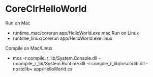 # CoreClrHelloWorld

Run on Mac
* runtime_mac/corerun app/HelloWorld.exe mac
Run on Linux
* runtime_linux/corerun app/HelloWorld.exe linux

Compile on Mac/Linux
* mcs -r:compile_r_lib/System.Console.dll -r:compile_r_lib/System.Runtime.dll -r:compile_r_lib/mscorlib.dll -nostdlib+ app/HelloWorld.cs